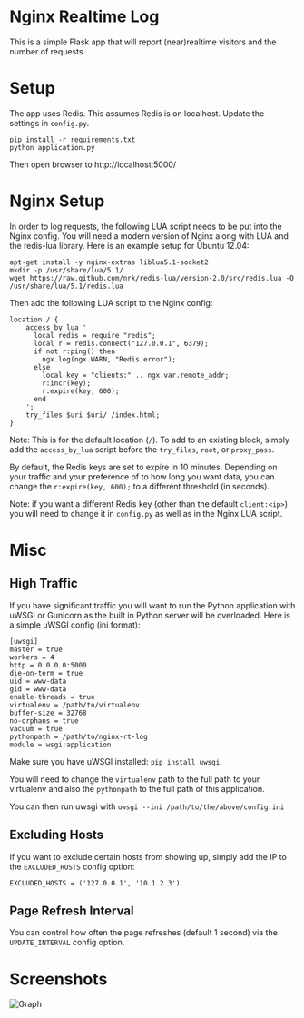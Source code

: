 # Nginx Realtime Log
This is a simple Flask app that will report (near)realtime visitors and the
number of requests.

# Setup
The app uses Redis.  This assumes Redis is on localhost.  Update the settings
in `config.py`.

```
pip install -r requirements.txt
python application.py

```

Then open browser to http://localhost:5000/

# Nginx Setup
In order to log requests, the following LUA script needs to be put into the
Nginx config.  You will need a modern version of Nginx along with LUA and
the redis-lua library.  Here is an example setup for Ubuntu 12.04:

```
apt-get install -y nginx-extras liblua5.1-socket2
mkdir -p /usr/share/lua/5.1/
wget https://raw.github.com/nrk/redis-lua/version-2.0/src/redis.lua -O /usr/share/lua/5.1/redis.lua

```

Then add the following LUA script to the Nginx config:

```
location / {
    access_by_lua '
      local redis = require "redis";
      local r = redis.connect("127.0.0.1", 6379);
      if not r:ping() then
        ngx.log(ngx.WARN, "Redis error");
      else
        local key = "clients:" .. ngx.var.remote_addr;
        r:incr(key);
        r:expire(key, 600);
      end
    ';
    try_files $uri $uri/ /index.html;
}
```

Note: This is for the default location (`/`).  To add to an existing block, simply
add the `access_by_lua` script before the `try_files`, `root`, or `proxy_pass`.

By default, the Redis keys are set to expire in 10 minutes.  Depending on your
traffic and your preference of to how long you want data, you can change the
`r:expire(key, 600);` to a different threshold (in seconds).

Note: if you want a different Redis key (other than the default `client:<ip>`)
you will need to change it in `config.py` as well as in the Nginx LUA script.

# Misc

## High Traffic
If you have significant traffic you will want to run the Python application with
uWSGI or Gunicorn as the built in Python server will be overloaded.  Here is a 
simple uWSGI config (ini format):

```
[uwsgi]
master = true
workers = 4
http = 0.0.0.0:5000
die-on-term = true
uid = www-data
gid = www-data
enable-threads = true
virtualenv = /path/to/virtualenv
buffer-size = 32768
no-orphans = true
vacuum = true
pythonpath = /path/to/nginx-rt-log
module = wsgi:application

```

Make sure you have uWSGI installed: `pip install uwsgi`.

You will need to change the `virtualenv` path to the full path to your virtualenv
and also the `pythonpath` to the full path of this application.

You can then run uwsgi with `uwsgi --ini /path/to/the/above/config.ini`

## Excluding Hosts
If you want to exclude certain hosts from showing up, simply add the IP to
the `EXCLUDED_HOSTS` config option:

```
EXCLUDED_HOSTS = ('127.0.0.1', '10.1.2.3')
```

## Page Refresh Interval
You can control how often the page refreshes (default 1 second) via the
`UPDATE_INTERVAL` config option.

# Screenshots

![Graph](http://i.imgur.com/6aOf4.png)
